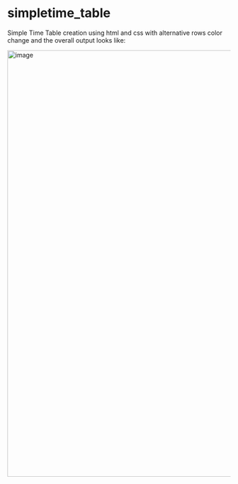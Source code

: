 # simpletime_table
Simple Time Table creation using html and css with alternative rows color change and the overall output looks like:

<img width="960" alt="image" src="https://user-images.githubusercontent.com/77845080/234674975-104bd184-ffd3-4220-ac6f-0c9bafa43901.png">
